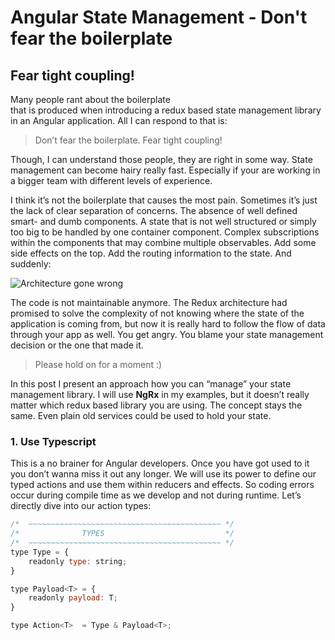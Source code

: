 <blog-content>


# Angular State Management - Don't fear the boilerplate
## Fear tight coupling!

<blog-text-container>

Many people rant about the boilerplate   
that is produced when introducing a redux based state management library in an Angular application. All I can respond to that is:





> Don’t fear the boilerplate. Fear tight coupling!

Though, I can understand those people, they are right in some way. State management can become hairy really fast. Especially if your are working in a bigger team with different levels of experience.

I think it’s not the boilerplate that causes the most pain. Sometimes it’s just the lack of clear separation of concerns. The absence of well defined smart- and dumb components. A state that is not well structured or simply too big to be handled by one container component. Complex subscriptions within the components that may combine multiple observables.
Add some side effects on the top. Add the routing information to the state. And suddenly:

![Architecture gone wrong](/assets/architecture.png)

The code is not maintainable anymore. The Redux architecture had promised to solve the complexity of not knowing where the state of the application is coming from, but now it is really hard to follow the flow of data through your app as well. You get angry. You blame your state management decision or the one that made it.

> Please hold on for a moment :)

In this post I present an approach how you can “manage” your state management library. I will use **NgRx** in my examples, but it doesn’t really matter which redux based library you are using. The concept stays the same. Even plain old services could be used to hold your state.

### 1. Use Typescript

This is a no brainer for Angular developers. Once you have got used to it you don’t wanna miss it out any longer. We will use its power to define our typed actions and use them within reducers and effects. So coding errors occur during compile time as we develop and not during runtime. Let’s directly dive into our action types:

```js
/*  ~~~~~~~~~~~~~~~~~~~~~~~~~~~~~~~~~~~~~~~~~~~ */
/*              TYPES                           */
/*  ~~~~~~~~~~~~~~~~~~~~~~~~~~~~~~~~~~~~~~~~~~~ */
type Type = {
    readonly type: string;
}

type Payload<T> = {
    readonly payload: T;
}

type Action<T>  = Type & Payload<T>;
```
</blog-text-container>
</blog-content>